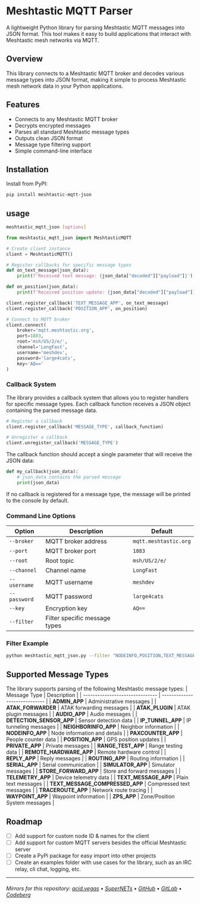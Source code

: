 # Meshtastic MQTT Parser

A lightweight Python library for parsing Meshtastic MQTT messages into JSON format. This tool makes it easy to build applications that interact with Meshtastic mesh networks via MQTT.

## Overview

This library connects to a Meshtastic MQTT broker and decodes various message types into JSON format, making it simple to process Meshtastic mesh network data in your Python applications.

## Features

- Connects to any Meshtastic MQTT broker
- Decrypts encrypted messages
- Parses all standard Meshtastic message types
- Outputs clean JSON format
- Message type filtering support
- Simple command-line interface

## Installation

Install from PyPI:

```bash
pip install meshtastic-mqtt-json
```

## usage
```bash
meshtastic_mqtt_json [options]
```

```python
from meshtastic_mqtt_json import MeshtasticMQTT

# Create client instance
client = MeshtasticMQTT()

# Register callbacks for specific message types
def on_text_message(json_data):
    print(f'Received text message: {json_data["decoded"]["payload"]}')

def on_position(json_data):
    print(f'Received position update: {json_data["decoded"]["payload"]}')

client.register_callback('TEXT_MESSAGE_APP', on_text_message)
client.register_callback('POSITION_APP', on_position)

# Connect to MQTT broker
client.connect(
    broker='mqtt.meshtastic.org',
    port=1883,
    root='msh/US/2/e/',
    channel='LongFast',
    username='meshdev',
    password='large4cats',
    key='AQ=='
)
```

### Callback System
The library provides a callback system that allows you to register handlers for specific message types. Each callback function receives a JSON object containing the parsed message data.

```python
# Register a callback
client.register_callback('MESSAGE_TYPE', callback_function)

# Unregister a callback
client.unregister_callback('MESSAGE_TYPE')
```

The callback function should accept a single parameter that will receive the JSON data:
```python
def my_callback(json_data):
    # json_data contains the parsed message
    print(json_data)
```

If no callback is registered for a message type, the message will be printed to the console by default.

### Command Line Options
| Option       | Description                   | Default               |
| ------------ | ------------------------------|---------------------- |
| `--broker`   | MQTT broker address           | `mqtt.meshtastic.org` |
| `--port`     | MQTT broker port              | `1883`                |   
| `--root`     | Root topic                    | `msh/US/2/e/`         |
| `--channel`  | Channel name                  | `LongFast`            |
| `--username` | MQTT username                 | `meshdev`             |
| `--password` | MQTT password                 | `large4cats`          |
| `--key`      | Encryption key                | `AQ==`                |
| `--filter`   | Filter specific message types |                       |

### Filter Example
```bash
python meshtastic_mqtt_json.py --filter "NODEINFO,POSITION,TEXT_MESSAGE"
```


## Supported Message Types

The library supports parsing of the following Meshtastic message types:
| Message Type                    | Description                   |
| ------------------------------- | ----------------------------- |
| **ADMIN_APP**                   | Administrative messages       |
| **ATAK_FORWARDER**              | ATAK forwarding messages      |
| **ATAK_PLUGIN**                 | ATAK plugin messages          |
| **AUDIO_APP**                   | Audio messages                |
| **DETECTION_SENSOR_APP**        | Sensor detection data         |
| **IP_TUNNEL_APP**               | IP tunneling messages         |
| **NEIGHBORINFO_APP**            | Neighbor information          |
| **NODEINFO_APP**                | Node information and details  |
| **PAXCOUNTER_APP**              | People counter data           |
| **POSITION_APP**                | GPS position updates          |
| **PRIVATE_APP**                 | Private messages              |
| **RANGE_TEST_APP**              | Range testing data            |
| **REMOTE_HARDWARE_APP**         | Remote hardware control       |
| **REPLY_APP**                   | Reply messages                |
| **ROUTING_APP**                 | Routing information           |
| **SERIAL_APP**                  | Serial communication          |
| **SIMULATOR_APP**               | Simulator messages            |
| **STORE_FORWARD_APP**           | Store and forward messages    |
| **TELEMETRY_APP**               | Device telemetry data         |
| **TEXT_MESSAGE_APP**            | Plain text messages           |
| **TEXT_MESSAGE_COMPRESSED_APP** | Compressed text messages      |
| **TRACEROUTE_APP**              | Network route tracing         |
| **WAYPOINT_APP**                | Waypoint information          |
| **ZPS_APP**                     | Zone/Position System messages |


## Roadmap
- [ ] Add support for custom node ID & names for the client
- [ ] Add support for custom MQTT servers besides the official Meshtastic server
- [ ] Create a PyPi package for easy import into other projects
- [ ] Create an examples folder with use cases for the library, such as an IRC relay, cli chat, logging, etc.

___

###### Mirrors for this repository: [acid.vegas](https://git.acid.vegas/meshtastic_mqtt_json) • [SuperNETs](https://git.supernets.org/acidvegas/meshtastic_mqtt_json) • [GitHub](https://github.com/acidvegas/meshtastic_mqtt_json) • [GitLab](https://gitlab.com/acidvegas/meshtastic_mqtt_json) • [Codeberg](https://codeberg.org/acidvegas/meshtastic_mqtt_json)
